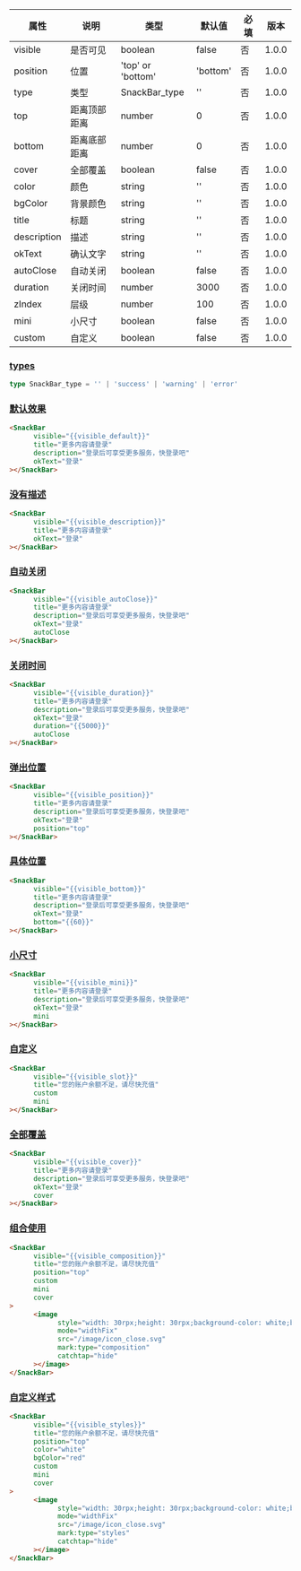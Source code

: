 | 属性 | 说明 | 类型 | 默认值 | 必填 | 版本 |
| - | - | - | - | - | - |
| visible | 是否可见 | boolean | false | 否 | 1.0.0 |
| position | 位置 | 'top' or 'bottom' | 'bottom' | 否 | 1.0.0 |
| type | 类型 | SnackBar_type | '' | 否 | 1.0.0 |
| top | 距离顶部距离 | number | 0 | 否 | 1.0.0 |
| bottom | 距离底部距离 | number | 0 | 否 | 1.0.0 |
| cover | 全部覆盖 | boolean | false | 否 | 1.0.0 |
| color | 颜色 | string | '' | 否 | 1.0.0 |
| bgColor | 背景颜色 | string | '' | 否 | 1.0.0 |
| title | 标题 | string | '' | 否 | 1.0.0 |
| description | 描述 | string | '' | 否 | 1.0.0 |
| okText | 确认文字 | string | '' | 否 | 1.0.0 |
| autoClose | 自动关闭 | boolean | false | 否 | 1.0.0 |
| duration | 关闭时间 | number | 3000 | 否 | 1.0.0 |
| zIndex | 层级 | number | 100 | 否 | 1.0.0 |
| mini | 小尺寸 | boolean | false | 否 | 1.0.0 |
| custom | 自定义 | boolean | false | 否 | 1.0.0 |

### [types](#types)

```typescript
type SnackBar_type = '' | 'success' | 'warning' | 'error'
```

### [默认效果](#默认效果)

```html
<SnackBar
      visible="{{visible_default}}"
      title="更多内容请登录"
      description="登录后可享受更多服务，快登录吧"
      okText="登录"
></SnackBar>
```

### [没有描述](#没有描述)

```html
<SnackBar
      visible="{{visible_description}}"
      title="更多内容请登录"
      okText="登录"
></SnackBar>
```

### [自动关闭](#自动关闭)

```html
<SnackBar
      visible="{{visible_autoClose}}"
      title="更多内容请登录"
      description="登录后可享受更多服务，快登录吧"
      okText="登录"
      autoClose
></SnackBar>
```

### [关闭时间](#关闭时间)

```html
<SnackBar
      visible="{{visible_duration}}"
      title="更多内容请登录"
      description="登录后可享受更多服务，快登录吧"
      okText="登录"
      duration="{{5000}}"
      autoClose
></SnackBar>
```

### [弹出位置](#弹出位置)

```html
<SnackBar
      visible="{{visible_position}}"
      title="更多内容请登录"
      description="登录后可享受更多服务，快登录吧"
      okText="登录"
      position="top"
></SnackBar>
```

### [具体位置](#具体位置)

```html
<SnackBar
      visible="{{visible_bottom}}"
      title="更多内容请登录"
      description="登录后可享受更多服务，快登录吧"
      okText="登录"
      bottom="{{60}}"
></SnackBar>
```

### [小尺寸](#小尺寸)

```html
<SnackBar
      visible="{{visible_mini}}"
      title="更多内容请登录"
      description="登录后可享受更多服务，快登录吧"
      okText="登录"
      mini
></SnackBar>
```

### [自定义](#自定义)

```html
<SnackBar
      visible="{{visible_slot}}"
      title="您的账户余额不足，请尽快充值"
      custom
      mini
></SnackBar>
```

### [全部覆盖](#全部覆盖)

```html
<SnackBar
      visible="{{visible_cover}}"
      title="更多内容请登录"
      description="登录后可享受更多服务，快登录吧"
      okText="登录"
      cover
></SnackBar>
```

### [组合使用](#组合使用)

```html
<SnackBar
      visible="{{visible_composition}}"
      title="您的账户余额不足，请尽快充值"
      position="top"
      custom
      mini
      cover
>
      <image
            style="width: 30rpx;height: 30rpx;background-color: white;border-radius: 30rpx;"
            mode="widthFix"
            src="/image/icon_close.svg"
            mark:type="composition"
            catchtap="hide"
      ></image>
</SnackBar>
```

### [自定义样式](#自定义样式)

```html
<SnackBar
      visible="{{visible_styles}}"
      title="您的账户余额不足，请尽快充值"
      position="top"
      color="white"
      bgColor="red"
      custom
      mini
      cover
>
      <image
            style="width: 30rpx;height: 30rpx;background-color: white;border-radius: 30rpx;"
            mode="widthFix"
            src="/image/icon_close.svg"
            mark:type="styles"
            catchtap="hide"
      ></image>
</SnackBar>
```